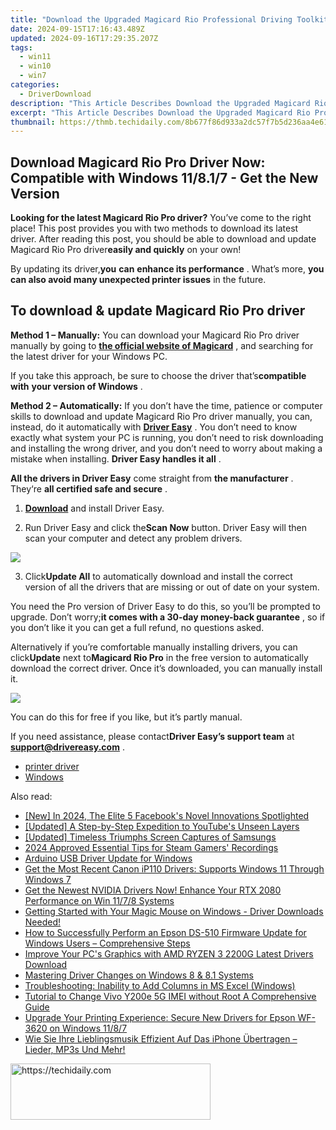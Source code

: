 ```yaml
---
title: "Download the Upgraded Magicard Rio Professional Driving Toolkit – Compatible with Windows Modern OS: 11/8.1/7"
date: 2024-09-15T17:16:43.489Z
updated: 2024-09-16T17:29:35.207Z
tags:
  - win11
  - win10
  - win7
categories:
  - DriverDownload
description: "This Article Describes Download the Upgraded Magicard Rio Professional Driving Toolkit – Compatible with Windows Modern OS: 11/8.1/7"
excerpt: "This Article Describes Download the Upgraded Magicard Rio Professional Driving Toolkit – Compatible with Windows Modern OS: 11/8.1/7"
thumbnail: https://thmb.techidaily.com/8b677f86d933a2dc57f7b5d236aa4e6146da7e283f8be4d58f50e47e9bc2eba3.jpg
---
```


## Download Magicard Rio Pro Driver Now: Compatible with Windows 11/8.1/7 - Get the New Version

**Looking for the latest Magicard Rio Pro driver?** You’ve come to the right place! This post provides you with two methods to download its latest driver. After reading this post, you should be able to download and update Magicard Rio Pro driver**easily and quickly** on your own!

 By updating its driver,**you** **can** **enhance its performance** . What’s more, **you can also avoid many unexpected printer issues** in the future.

## To download & update Magicard Rio Pro driver

**Method 1 – Manually:**  You can download your Magicard Rio Pro driver manually by going to **[the official website of Magicard](https://support.magicard.com/)**  , and searching for the latest driver for your Windows PC.

 If you take this approach, be sure to choose the driver that’s**compatible with** **your version of Windows** .

**Method 2 – Automatically:** If you don’t have the time, patience or computer skills to download and update Magicard Rio Pro driver manually, you can, instead, do it automatically with **[Driver Easy](https://tools.techidaily.com/drivereasy/download/)**  . You don’t need to know exactly what system your PC is running, you don’t need to risk downloading and installing the wrong driver, and you don’t need to worry about making a mistake when installing. **Driver Easy handles it all** .

**All the drivers in Driver Easy** come straight from **the manufacturer** . They‘re **all certified safe and secure** .  

 1) **[Download](https://tools.techidaily.com/drivereasy/download/)**  and install Driver Easy.

 2) Run Driver Easy and click the**Scan Now** button. Driver Easy will then scan your computer and detect any problem drivers.

![](https://images.drivereasy.com/wp-content/uploads/2019/05/image-1115.png)

 3) Click**Update All** to automatically download and install the correct version of all the drivers that are missing or out of date on your system.

 You need the Pro version of Driver Easy to do this, so you’ll be prompted to upgrade. Don’t worry;**it comes with a 30-day money-back guarantee** , so if you don’t like it you can get a full refund, no questions asked.

 Alternatively if you’re comfortable manually installing drivers, you can click**Update** next to**Magicard Rio Pro** in the free version to automatically download the correct driver. Once it’s downloaded, you can manually install it.

![](https://images.drivereasy.com/wp-content/uploads/2019/05/image-1116.png)

 You can do this for free if you like, but it’s partly manual.  

 If you need assistance, please contact**Driver Easy’s support team** at [**support@drivereasy.com**](https://tools.techidaily.com/drivereasy/download/) .

* [printer driver](https://tools.techidaily.com/drivereasy/download/)
* [Windows](https://tools.techidaily.com/drivereasy/download/)

<ins class="adsbygoogle"
     style="display:block"
     data-ad-format="autorelaxed"
     data-ad-client="ca-pub-7571918770474297"
     data-ad-slot="1223367746"></ins>

<ins class="adsbygoogle"
     style="display:block"
     data-ad-client="ca-pub-7571918770474297"
     data-ad-slot="8358498916"
     data-ad-format="auto"
     data-full-width-responsive="true"></ins>

<span class="atpl-alsoreadstyle">Also read:</span>
<div><ul>
<li><a href="https://facebook-clips.techidaily.com/new-in-2024-the-elite-5-facebooks-novel-innovations-spotlighted/"><u>[New] In 2024, The Elite 5 Facebook's Novel Innovations Spotlighted</u></a></li>
<li><a href="https://youtube-video-recordings.techidaily.com/updated-a-step-by-step-expedition-to-youtubes-unseen-layers/"><u>[Updated] A Step-by-Step Expedition to YouTube's Unseen Layers</u></a></li>
<li><a href="https://desktop-recording.techidaily.com/updated-timeless-triumphs-screen-captures-of-samsungs/"><u>[Updated] Timeless Triumphs Screen Captures of Samsungs</u></a></li>
<li><a href="https://screen-sharing-recording.techidaily.com/2024-approved-essential-tips-for-steam-gamers-recordings/"><u>2024 Approved Essential Tips for Steam Gamers' Recordings</u></a></li>
<li><a href="https://driver-download.techidaily.com/arduino-usb-driver-update-for-windows/"><u>Arduino USB Driver Update for Windows</u></a></li>
<li><a href="https://driver-download.techidaily.com/get-the-most-recent-canon-ip110-drivers-supports-windows-11-through-windows-7/"><u>Get the Most Recent Canon iP110 Drivers: Supports Windows 11 Through Windows 7</u></a></li>
<li><a href="https://driver-download.techidaily.com/get-the-newest-nvidia-drivers-now-enhance-your-rtx-2080-performance-on-win-1178-systems/"><u>Get the Newest NVIDIA Drivers Now! Enhance Your RTX 2080 Performance on Win 11/7/8 Systems</u></a></li>
<li><a href="https://driver-download.techidaily.com/getting-started-with-your-magic-mouse-on-windows-driver-downloads-needed/"><u>Getting Started with Your Magic Mouse on Windows - Driver Downloads Needed!</u></a></li>
<li><a href="https://driver-download.techidaily.com/how-to-successfully-perform-an-epson-ds-510-firmware-update-for-windows-users-comprehensive-steps/"><u>How to Successfully Perform an Epson DS-510 Firmware Update for Windows Users – Comprehensive Steps</u></a></li>
<li><a href="https://driver-download.techidaily.com/improve-your-pcs-graphics-with-amd-ryzen-3-2200g-latest-drivers-download/"><u>Improve Your PC's Graphics with AMD RYZEN 3 2200G Latest Drivers Download</u></a></li>
<li><a href="https://driver-install.techidaily.com/mastering-driver-changes-on-windows-8-and-81-systems/"><u>Mastering Driver Changes on Windows 8 & 8.1 Systems</u></a></li>
<li><a href="https://windows11.techidaily.com/troubleshooting-inability-to-add-columns-in-ms-excel-windows/"><u>Troubleshooting: Inability to Add Columns in MS Excel (Windows)</u></a></li>
<li><a href="https://sim-unlock.techidaily.com/tutorial-to-change-vivo-y200e-5g-imei-without-root-a-comprehensive-guide-by-drfone-android/"><u>Tutorial to Change Vivo Y200e 5G IMEI without Root A Comprehensive Guide</u></a></li>
<li><a href="https://driver-download.techidaily.com/upgrade-your-printing-experience-secure-new-drivers-for-epson-wf-3620-on-windows-1187/"><u>Upgrade Your Printing Experience: Secure New Drivers for Epson WF-3620 on Windows 11/8/7</u></a></li>
<li><a href="https://techtrends.techidaily.com/wie-sie-ihre-lieblingsmusik-effizient-auf-das-iphone-ubertragen-lieder-mp3s-und-mehr/"><u>Wie Sie Ihre Lieblingsmusik Effizient Auf Das iPhone Übertragen – Lieder, MP3s Und Mehr!</u></a></li>
</ul></div>

<!-- affiliate ads begin -->
<a href="https://bluettius.sjv.io/c/5597632/2139113/17108" target="_top" id="2139113">
  <img src="//a.impactradius-go.com/display-ad/17108-2139113" border="0" alt="https://techidaily.com" width="320" height="90"/>
</a>
<img height="0" width="0" src="https://bluettius.sjv.io/i/5597632/2139113/17108" style="position:absolute;visibility:hidden;" border="0" />
<!-- affiliate ads end -->


